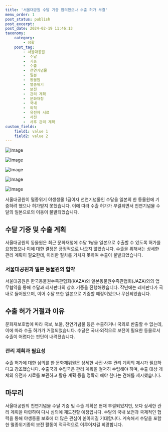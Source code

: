 ```yaml
---
title: '서울대공원 수달 기증 합의했으나 수출 허가 부결'
menu_order: 1
post_status: publish
post_excerpt: 
post_date: 2024-02-19 11:46:13
taxonomy:
    category:
        - 생활
    post_tag:
        - 서울대공원
        -  수달
        -  기증
        -  수출
        -  천연기념물
        -  일본
        -  동물원
        -  멸종위기
        -  보전
        -  관리 계획
        -  문화재청
        -  국내
        -  외적
        -  유전자 시료
        -  사전
        -  사후 관리 계획
custom_fields:
    field1: value 1
    field2: value 2
---
```


![Image](https://imgnews.pstatic.net/image/001/2024/02/13/AKR20240210025900005_01_i_P4_20240213071205742.jpg?type=w647)

![Image](https://imgnews.pstatic.net/image/001/2024/02/13/AKR20240210025900005_02_i_P4_20240213071205750.jpg?type=w647)

![Image](https://imgnews.pstatic.net/image/001/2024/02/13/AKR20240210025900005_03_i_P4_20240213071205761.jpg?type=w647)

![Image](https://imgnews.pstatic.net/image/001/2024/02/13/PYH2023120106440000400_P4_20240213071205769.jpg?type=w647)

![Image](https://imgnews.pstatic.net/image/001/2024/02/13/AKR20240210025900005_04_i_P4_20240213071205774.jpg?type=w647)

서울대공원이 멸종위기 야생생물 1급이자 천연기념물인 수달을 일본의 한 동물원에 기증하려 했으나 허가받지 못했습니다. 이에 따라 수출 허가가 부결되면서 천연기념물 수달의 일본으로의 이동이 불발되었습니다. 
## 수달 기증 및 수출 계획
서울대공원의 동물원은 최근 문화재청에 수달 1쌍을 일본으로 수출할 수 있도록 허가를 요청했으나 이에 대한 결정은 긍정적으로 나오지 않았습니다. 수출을 위해서는 상세한 관리 계획이 필요한데, 이러한 절차를 거치지 못하여 수출이 불발되었습니다.
### 서울대공원과 일본 동물원의 협약
서울대공원은 한국동물원수족관협회(KAZA)와 일본동물원수족관협회(JAZA)와의 업무협약을 통해 수달과 레서판다의 상호 기증을 진행해왔습니다. 작년에는 레서판다가 국내로 들어왔으며, 이어 수달 또한 일본으로 기증할 예정이었으나 무산되었습니다.
## 수출 허가 거절과 이유
문화재보호법에 따라 국보, 보물, 천연기념물 등은 수출하거나 국외로 반출할 수 없는데, 이에 따라 수출 허가가 거절되었습니다. 수달은 국내·외적으로 보전이 필요한 동물로서 수출이 어렵다는 판단이 내려졌습니다.
### 관리 계획과 필요성
수출 허가에 대한 심의를 한 문화재위원은 상세한 사전·사후 관리 계획의 제시가 필요하다고 강조했습니다. 수출국과 수입국은 관리 계획을 철저히 수립해야 하며, 수출 대상 개체의 유전자 시료를 보관하고 활용 계획 등을 명확히 해야 한다는 견해를 제시했습니다.
## 마무리
서울대공원의 천연기념물 수달 기증 및 수출 계획은 현재 부결되었지만, 보다 상세한 관리 계획을 마련하여 다시 심의에 재도전할 예정입니다. 수달의 국내 보전과 국제적인 협력을 통해 야생동물 보호에 더 많은 관심이 쏟아지길 기대합니다. 계속해서 수달을 포함한 멸종위기종의 보전 활동이 적극적으로 이루어지길 희망합니다.
